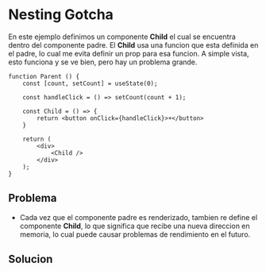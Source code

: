 # Nesting Gotcha

En este ejemplo definimos un componente **Child** el cual se encuentra dentro del componente padre. El **Child** usa una funcion que esta definida en el padre, lo cual me evita definir un prop para esa funcion. A simple vista, esto funciona y se ve bien, pero hay un problema grande.

```
function Parent () {
    const [count, setCount] = useState(0);

    const handleClick = () => setCount(count + 1);

    const Child = () => {
        return <button onClick={handleClick}>+</button>
    }

    return (
        <div>
            <Child />
        </div>
    );
}
```

## Problema

- Cada vez que el componente padre es renderizado, tambien re define el componente **Child**, lo que significa que recibe una nueva direccion en memoria, lo cual puede causar problemas de rendimiento en el futuro.

## Solucion
